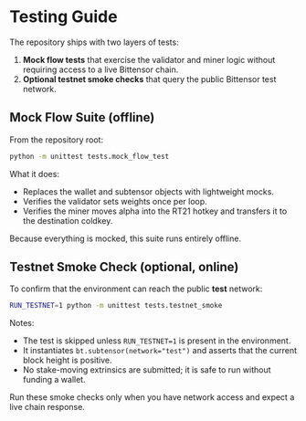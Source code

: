 # Testing Guide

The repository ships with two layers of tests:

1. **Mock flow tests** that exercise the validator and miner logic without requiring access to a live Bittensor chain.
2. **Optional testnet smoke checks** that query the public Bittensor test network.

## Mock Flow Suite (offline)

From the repository root:

```bash
python -m unittest tests.mock_flow_test
```

What it does:

- Replaces the wallet and subtensor objects with lightweight mocks.
- Verifies the validator sets weights once per loop.
- Verifies the miner moves alpha into the RT21 hotkey and transfers it to the destination coldkey.

Because everything is mocked, this suite runs entirely offline.

## Testnet Smoke Check (optional, online)

To confirm that the environment can reach the public **test** network:

```bash
RUN_TESTNET=1 python -m unittest tests.testnet_smoke
```

Notes:

- The test is skipped unless `RUN_TESTNET=1` is present in the environment.
- It instantiates `bt.subtensor(network="test")` and asserts that the current block height is positive.
- No stake-moving extrinsics are submitted; it is safe to run without funding a wallet.

Run these smoke checks only when you have network access and expect a live chain response.
